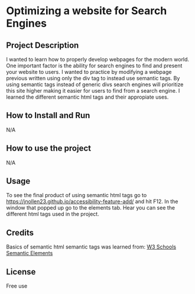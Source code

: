 # Optimizing a website for Search Engines

## Project Description
I wanted to learn how to properly develop webpages for the modern world. One important factor is the ability for search engines to find and present your website to users. I wanted to practice by modifying a webpage previous written using only the div tag to instead use semantic tags. By using semantic tags instead of generic divs search engines will prioritize this site higher making it easier for users to find from a search engine. I learned the different semantic html tags and their appropiate uses.

## How to Install and Run
N/A

## How to use the project
N/A

## Usage
To see the final product of using semantic html tags go to https://jnollen23.github.io/accessibility-feature-add/ and hit F12. In the window that popped up go to the elements tab. Hear you can see the different html tags used in the project.

## Credits
Basics of semantic html semantic tags was learned from: [W3 Schools Semantic Elements](https://www.w3schools.com/html/html5_semantic_elements.asp "W3 Schools Semantic Elements")

## License
Free use
